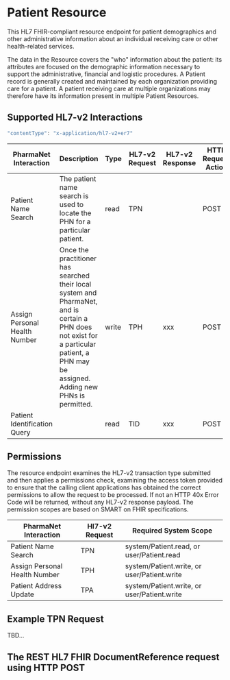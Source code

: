 # Patient Resource

This HL7 FHIR-compliant resource endpoint for patient demographics and other administrative information about an individual receiving care or other health-related services.

The data in the Resource covers the "who" information about the patient: its attributes are focused on the demographic information necessary to support the administrative, financial and logistic procedures. A Patient record is generally created and maintained by each organization providing care for a patient. A patient receiving care at multiple organizations may therefore have its information present in multiple Patient Resources.

## Supported HL7-v2 Interactions

```javascript
"contentType": "x-application/hl7-v2+er7"
```

| PharmaNet Interaction | Description |  Type | HL7-v2 Request | HL7-v2 Response |  HTTP Request Action |
| ------ | ------ | ------ | ------ | ---- | ----- |
| Patient Name Search | The patient name search is used to locate the PHN for a particular patient. | read | TPN |  |  POST |
| Assign Personal Health Number | Once the practitioner has searched their local system and PharmaNet, and is certain a PHN does not exist for a particular patient, a PHN may be assigned. Adding new PHNs is permitted. | write | TPH |  xxx | POST |
| Patient Identification Query|  | read | TID |  xxx | POST |

## Permissions

The resource endpoint examines the HL7-v2 transaction type submitted and then applies a permissions check, examining the access token provided to ensure that the calling client applications has obtained the correct permissions to allow the request to be processed. If not an HTTP 40x Error Code will be returned, without any HL7-v2 response payload. The permission scopes are based on SMART on FHIR specifications.

| PharmaNet Interaction |  Hl7-v2 Request | Required System Scope |
| ------ | ------ | ------ |
| Patient Name Search | TPN | system/Patient.read, or user/Patient.read |
| Assign Personal Health Number | TPH | system/Patient.write, or user/Patient.write |
| Patient Address Update | TPA | system/Patient.write, or user/Patient.write |

## Example TPN Request

TBD...

## The REST HL7 FHIR DocumentReference request using HTTP POST
